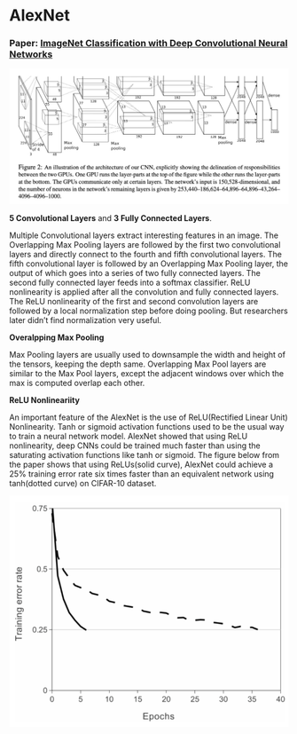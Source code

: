 # AlexNet

### Paper: [ImageNet Classification with Deep Convolutional Neural Networks](https://github.com/YYingH/CNN_Pytorch_Implementation/blob/master/AlexNet/img/AlexNet.pdf)

![Structure](img/AlexNet.jpg)

**5 Convolutional Layers** and **3 Fully Connected Layers**.

Multiple Convolutional layers extract interesting features in an image. The Overlapping Max Pooling layers are followed by the first two convolutional layers and directly connect to the fourth and fifth convolutional layers. The fifth convolutional layer is followed by an Overlapping Max Pooling layer, the output of which goes into a series of two fully connected layers. The second fully connected layer feeds into a softmax classifier. ReLU nonlinearity is applied after all the convolution and fully connected layers. The ReLU nonlinearity of the first and second convolution layers are followed by a local normalization step before doing pooling. But researchers later didn’t find normalization very useful. 

**Overalpping Max Pooling**

Max Pooling layers are usually used to downsample the width and height of the tensors, keeping the depth same. Overlapping Max Pool layers are similar to the Max Pool layers, except the adjacent windows over which the max is computed overlap each other. 

**ReLU Nonlineariity**

An important feature of the AlexNet is the use of ReLU(Rectified Linear Unit) Nonlinearity. Tanh or sigmoid activation functions used to be the usual way to train a neural network model. AlexNet showed that using ReLU nonlinearity, deep CNNs could be trained much faster than using the saturating activation functions like tanh or sigmoid. The figure below from the paper shows that using ReLUs(solid curve), AlexNet could achieve a 25% training error rate six times faster than an equivalent network using tanh(dotted curve) on CIFAR-10 dataset.

![ReLU](img/ReLU.png)
